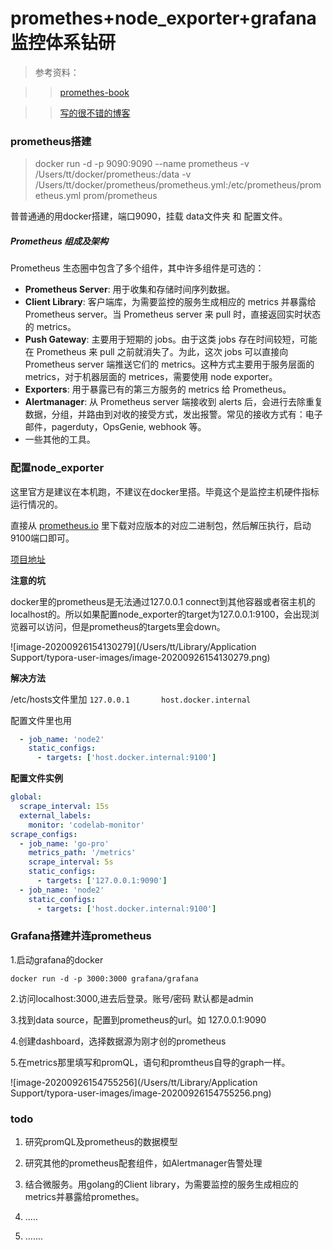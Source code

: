 # promethes+node_exporter+grafana监控体系钻研



> 参考资料：

> > [promethes-book](https://yunlzheng.gitbook.io/prometheus-book/parti-prometheus-ji-chu/quickstart/why-monitor)

> > [写的很不错的博客](https://www.hwholiday.com/2019/docker_install_prometheus/)



### prometheus搭建

> docker run -d -p 9090:9090 --name prometheus -v /Users/tt/docker/prometheus:/data -v /Users/tt/docker/prometheus/prometheus.yml:/etc/prometheus/prometheus.yml  prom/prometheus



普普通通的用docker搭建，端口9090，挂载 data文件夹 和 配置文件。



##### Prometheus 组成及架构

Prometheus 生态圈中包含了多个组件，其中许多组件是可选的：

- **Prometheus Server**: 用于收集和存储时间序列数据。
- **Client Library**: 客户端库，为需要监控的服务生成相应的 metrics 并暴露给 Prometheus server。当 Prometheus server 来 pull 时，直接返回实时状态的 metrics。
- **Push Gateway**: 主要用于短期的 jobs。由于这类 jobs 存在时间较短，可能在 Prometheus 来 pull 之前就消失了。为此，这次 jobs 可以直接向 Prometheus server 端推送它们的 metrics。这种方式主要用于服务层面的 metrics，对于机器层面的 metrices，需要使用 node exporter。
- **Exporters**: 用于暴露已有的第三方服务的 metrics 给 Prometheus。
- **Alertmanager**: 从 Prometheus server 端接收到 alerts 后，会进行去除重复数据，分组，并路由到对收的接受方式，发出报警。常见的接收方式有：电子邮件，pagerduty，OpsGenie, webhook 等。
- 一些其他的工具。



### 配置node_exporter

这里官方是建议在本机跑，不建议在docker里搭。毕竟这个是监控主机硬件指标运行情况的。

直接从 [prometheus.io](https://prometheus.io/download/) 里下载对应版本的对应二进制包，然后解压执行，启动9100端口即可。

[项目地址](https://github.com/prometheus/node_exporter)



**注意的坑**

docker里的prometheus是无法通过127.0.0.1 connect到其他容器或者宿主机的localhost的。所以如果配置node_exporter的target为127.0.0.1:9100，会出现浏览器可以访问，但是prometheus的targets里会down。



![image-20200926154130279](/Users/tt/Library/Application Support/typora-user-images/image-20200926154130279.png)

**解决方法**

/etc/hosts文件里加 ```127.0.0.1       host.docker.internal```

配置文件里也用

```yaml
  - job_name: 'node2'
    static_configs:
      - targets: ['host.docker.internal:9100']

```



**配置文件实例**

```yaml
global:
  scrape_interval: 15s
  external_labels:
    monitor: 'codelab-monitor'
scrape_configs:
  - job_name: 'go-pro'
    metrics_path: '/metrics'
    scrape_interval: 5s
    static_configs:
      - targets: ['127.0.0.1:9090']
  - job_name: 'node2'
    static_configs:
      - targets: ['host.docker.internal:9100']

```





### Grafana搭建并连prometheus

1.启动grafana的docker

```
docker run -d -p 3000:3000 grafana/grafana
```

2.访问localhost:3000,进去后登录。账号/密码 默认都是admin

3.找到data source，配置到prometheus的url。如 127.0.0.1:9090

4.创建dashboard，选择数据源为刚才创的prometheus

5.在metrics那里填写和promQL，语句和promtheus自导的graph一样。

![image-20200926154755256](/Users/tt/Library/Application Support/typora-user-images/image-20200926154755256.png)







### todo

1. 研究promQL及prometheus的数据模型

2. 研究其他的prometheus配套组件，如Alertmanager告警处理

3. 结合微服务。用golang的Client library，为需要监控的服务生成相应的metrics并暴露给promethes。

4. .....

5. .......

